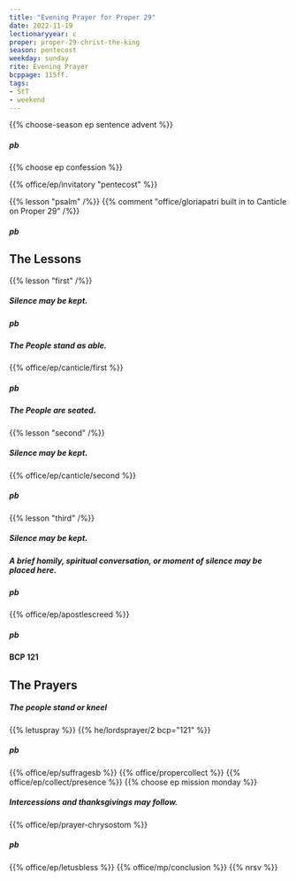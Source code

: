 ```yaml
---
title: "Evening Prayer for Proper 29"
date: 2022-11-19
lectionaryyear: c
proper: proper-29-christ-the-king
season: pentecost
weekday: sunday
rite: Evening Prayer
bcppage: 115ff.
tags:
- StT
- weekend
---
```


{{% choose-season ep sentence advent %}}
##### pb
{{% choose ep confession %}}

{{% office/ep/invitatory "pentecost" %}}

{{% lesson "psalm" /%}}
{{% comment "office/gloriapatri   built in to Canticle on Proper 29" /%}}
##### pb
## The Lessons
{{% lesson "first" /%}}

##### Silence may be kept.
##### pb
##### The People stand as able.
{{% office/ep/canticle/first %}}
##### pb
##### The People are seated.
{{% lesson "second" /%}}

##### Silence may be kept.
{{% office/ep/canticle/second %}}
##### pb
{{% lesson "third" /%}}

##### Silence may be kept.
##### A brief homily, spiritual conversation, or moment of silence may be placed here.
##### pb
{{% office/ep/apostlescreed %}}
##### pb
#### BCP 121
## The Prayers
##### The people stand or kneel
{{% letuspray %}}
{{% he/lordsprayer/2 bcp="121" %}}
##### pb
{{% office/ep/suffragesb %}}
{{% office/propercollect %}}
{{% office/ep/collect/presence %}}
{{% choose ep mission monday %}}
##### Intercessions and thanksgivings may follow.
{{% office/ep/prayer-chrysostom %}}
##### pb
{{% office/ep/letusbless %}}
{{% office/mp/conclusion %}}
{{% nrsv %}}
